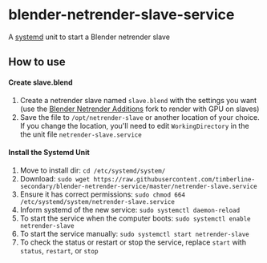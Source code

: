 # blender-netrender-slave-service
A [systemd](https://wiki.debian.org/systemd) unit to start a Blender netrender slave


## How to use
#### Create slave.blend
1. Create a netrender slave named `slave.blend` with the settings you want (use the [Blender Netrender Additions](https://github.com/WARP-LAB/Blender-Network-Render-Additions) fork to render with GPU on slaves)
1. Save the file to `/opt/netrender-slave` or another location of your choice.  If you change the location, you'll need to edit `WorkingDirectory` in the the unit file `netrender-slave.service`

#### Install the Systemd Unit
1. Move to install dir:
`cd /etc/systemd/system/`
1. Download: 
`sudo wget https://raw.githubusercontent.com/timberline-secondary/blender-netrender-service/master/netrender-slave.service`
1. Ensure it has correct permissions: 
`sudo chmod 664 /etc/systemd/system/netrender-slave.service`
1. Inform systemd of the new service: 
`sudo systemctl daemon-reload`
1. To start the service when the computer boots: 
`sudo systemctl enable netrender-slave`
1. To start the service manually: 
`sudo systemctl start netrender-slave`
1. To check the status or restart or stop the service, replace `start` with `status`, `restart`, or `stop`
